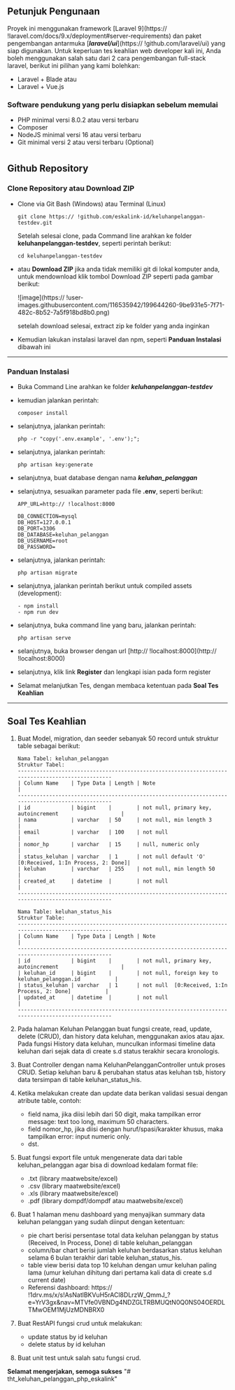 ## **Petunjuk Pengunaan**
Proyek ini menggunakan framework [Laravel 9](https:// !laravel.com/docs/9.x/deployment#server-requirements) dan paket pengembangan antarmuka [***laravel/ui***](https:// !github.com/laravel/ui) yang siap digunakan. Untuk keperluan tes keahlian web developer kali ini, Anda boleh menggunakan salah satu dari 2 cara pengembangan full-stack laravel, berikut ini pilihan yang kami bolehkan: 
- Laravel + Blade atau
- Laravel + Vue.js 

### **Software pendukung yang perlu disiapkan sebelum memulai**

- PHP minimal versi 8.0.2 atau versi terbaru
- Composer
- NodeJS minimal versi 16 atau versi terbaru
- Git minimal versi 2 atau versi terbaru (Optional)

#
## **Github Repository**

### **Clone Repository atau Download ZIP**

- Clone via Git Bash (Windows) atau Terminal (Linux)
  ```
  git clone https:// !github.com/eskalink-id/keluhanpelanggan-testdev.git
  ```
  Setelah selesai clone, pada Command line arahkan ke folder **keluhanpelanggan-testdev**, seperti perintah berikut:
  ```
  cd keluhanpelanggan-testdev
  ```
- atau **Download ZIP** jika anda tidak memiliki git di lokal komputer anda, untuk mendownload klik tombol Download ZIP seperti pada gambar berikut:

  ![image](https:// !user-images.githubusercontent.com/116535942/199644260-9be931e5-7f71-482c-8b52-7a5f918bd8b0.png)

  setelah download selesai, extract zip ke folder yang anda inginkan

- Kemudian lakukan instalasi laravel dan npm, seperti **Panduan Instalasi** dibawah ini


----


### **Panduan Instalasi**

- Buka Command Line arahkan ke folder ***keluhanpelanggan-testdev***
- kemudian jalankan perintah:
  ```
  composer install
  ```
- selanjutnya, jalankan perintah:
  ```
  php -r "copy('.env.example', '.env');";
  ```
- selanjutnya, jalankan perintah:
  ```
  php artisan key:generate
  ```
- selanjutnya, buat database dengan nama ***keluhan_pelanggan***
- selanjutnya, sesuaikan parameter pada file **.env**, seperti berikut:
  ```
  APP_URL=http:// !localhost:8000

  DB_CONNECTION=mysql
  DB_HOST=127.0.0.1
  DB_PORT=3306
  DB_DATABASE=keluhan_pelanggan
  DB_USERNAME=root
  DB_PASSWORD=
  ```
- selanjutnya, jalankan perintah:
  ```
  php artisan migrate
  ```
- selanjutnya, jalankan perintah berikut untuk compiled assets (development):
  ```
  - npm install
  - npm run dev
  ```
- selanjutnya, buka command line yang baru, jalankan perintah:
  ```
  php artisan serve
  ```

- selanjutnya, buka browser dengan url [http:// !localhost:8000](http:// !localhost:8000)
- selanjutnya, klik link **Register** dan lengkapi isian pada form register
- Selamat melanjutkan Tes, dengan membaca ketentuan pada **Soal Tes Keahlian**

----

## **Soal Tes Keahlian**

1. Buat Model, migration, dan seeder sebanyak 50 record untuk struktur table sebagai berikut:
   ```
   Nama Tabel: keluhan_pelanggan
   Struktur Tabel:
   -------------------------------------------------------------------------------------------------
   | Column Name    | Type Data | Length | Note                                                    |
   -------------------------------------------------------------------------------------------------
   | id             | bigint    |        | not null, primary key, autoincrement                    |
   | nama           | varchar   | 50     | not null, min length 3                                  |
   | email          | varchar   | 100    | not null                                                |
   | nomor_hp       | varchar   | 15     | null, numeric only                                      |
   | status_keluhan | varchar   | 1      | not null default 'O' [0:Received, 1:In Process, 2: Done]|
   | keluhan        | varchar   | 255    | not null, min length 50                                 |
   | created_at     | datetime  |        | not null                                                |
   -------------------------------------------------------------------------------------------------

   Nama Table: keluhan_status_his
   Struktur Table:
   -------------------------------------------------------------------------------------------------
   | Column Name    | Type Data | Length | Note                                                    |
   -------------------------------------------------------------------------------------------------
   | id             | bigint    |        | not null, primary key, autoincrement                    |
   | keluhan_id     | bigint    |        | not null, foreign key to keluhan_pelanggan.id           |
   | status_keluhan | varchar   | 1      | not null  [0:Received, 1:In Process, 2: Done]           |
   | updated_at     | datetime  |        | not null                                                |
   -------------------------------------------------------------------------------------------------
   ```

2. Pada halaman Keluhan Pelanggan buat fungsi create, read, update, delete (CRUD), dan history data keluhan, menggunakan axios atau ajax.
   Pada fungsi History data keluhan, munculkan informasi timeline data keluhan dari sejak data di create s.d status terakhir secara kronologis.
   
3. Buat Controller dengan nama KeluhanPelangganController untuk proses CRUD.
   Setiap keluhan baru & perubahan status atas keluhan tsb, history data tersimpan di table keluhan_status_his.

4. Ketika melakukan create dan update data berikan validasi sesuai dengan atribute table, contoh:
    - field nama, jika diisi lebih dari 50 digit, maka tampilkan error message: text too long, maximum 50 characters.
    - field nomor_hp, jika diisi dengan huruf/spasi/karakter khusus, maka tampilkan error: input numeric only.
    - dst.
    
5. Buat fungsi export file untuk mengenerate data dari table keluhan_pelanggan agar bisa di download kedalam format file:
    - .txt (library maatwebsite/excel)
    - .csv (library maatwebsite/excel)
    - .xls (library maatwebsite/excel)
    - .pdf (library dompdf/dompdf atau maatwebsite/excel)

6. Buat 1 halaman menu dashboard yang menyajikan summary data keluhan pelanggan yang sudah diinput dengan ketentuan:
    - pie chart berisi persentase total data keluhan pelanggan by status (Received, In Process, Done) di table keluhan_pelanggan
    - column/bar chart berisi jumlah keluhan berdasarkan status keluhan selama 6 bulan terakhir dari table keluhan_status_his.
    - table view berisi data top 10 keluhan dengan umur keluhan paling lama (umur keluhan dihitung dari pertama kali data di create s.d current date)
    - Referensi dashboard: https:// !1drv.ms/x/s!AsNatlBKVuH5rACl8DLrzW_QmmJ_?e=YrV3gx&nav=MTVfe0VBNDg4NDZGLTRBMUQtN0Q0NS04OERDLTMwOEM1MjUzMDNBRX0

7. Buat RestAPI fungsi crud untuk melakukan:
    - update status by id keluhan
    - delete status by id keluhan

8. Buat unit test untuk salah satu fungsi crud.
   
**Selamat mengerjakan, semoga sukses**
"# tht_keluhan_pelanggan_php_eskalink" 
